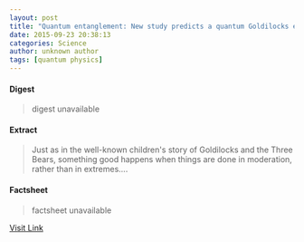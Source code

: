 ```yaml
---
layout: post
title: "Quantum entanglement: New study predicts a quantum Goldilocks effect"
date: 2015-09-23 20:38:13
categories: Science
author: unknown author
tags: [quantum physics]
---
```



#### Digest
>digest unavailable

#### Extract
>Just as in the well-known children's story of Goldilocks and the Three Bears, something good happens when things are done in moderation, rather than in extremes....

#### Factsheet
>factsheet unavailable

[Visit Link](http://phys.org/news/2015-09-quantum-entanglement-goldilocks-effect.html)


